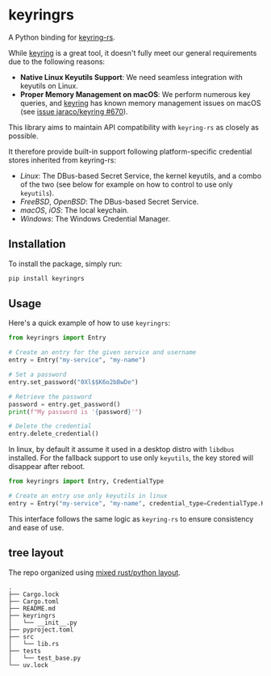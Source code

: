 # keyringrs

A Python binding for [keyring-rs](https://github.com/hwchen/keyring-rs).

While [keyring](https://github.com/jaraco/keyring) is a great tool, it doesn't fully meet our general requirements due to the following reasons:

- **Native Linux Keyutils Support**: We need seamless integration with keyutils on Linux.  
- **Proper Memory Management on macOS**: We perform numerous key queries, and [keyring](https://github.com/jaraco/keyring) has known memory management issues on macOS (see [issue jaraco/keyring #670](https://github.com/jaraco/keyring/issues/670)).

This library aims to maintain API compatibility with `keyring-rs` as closely as possible.

It therefore provide built-in support following platform-specific credential stores inherited from keyring-rs:

* _Linux_: The DBus-based Secret Service, the kernel keyutils, and a combo of the two (see below for example on how to control to use only `keyutils`).
* _FreeBSD_, _OpenBSD_: The DBus-based Secret Service.
* _macOS_, _iOS_: The local keychain.
* _Windows_: The Windows Credential Manager.

## Installation

To install the package, simply run:

```bash
pip install keyringrs
```

## Usage

Here's a quick example of how to use `keyringrs`:

```python
from keyringrs import Entry

# Create an entry for the given service and username
entry = Entry("my-service", "my-name")

# Set a password
entry.set_password("0Xl$$K6o2bBwDe")

# Retrieve the password
password = entry.get_password()
print(f"My password is '{password}'")

# Delete the credential
entry.delete_credential()
```

In linux, by default it assume it used in a desktop distro with `libdbus` installed.
For the fallback support to use only `keyutils`, the key stored will disappear after reboot.

```python
from keyringrs import Entry, CredentialType

# Create an entry use only keyutils in linux
entry = Entry("my-service", "my-name", credential_type=CredentialType.KeyUtil)
```

This interface follows the same logic as `keyring-rs` to ensure consistency and ease of use.

## tree layout

The repo organized using [mixed rust/python layout](https://www.maturin.rs/project_layout.html#mixed-rustpython-project).

```
.
├── Cargo.lock
├── Cargo.toml
├── README.md
├── keyringrs
│   └── __init__.py
├── pyproject.toml
├── src
│   └── lib.rs
├── tests
│   └── test_base.py
└── uv.lock
```
